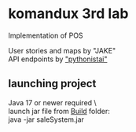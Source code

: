 # komandux 3rd lab
Implementation of POS

User stories and maps by "JAKE" \
API endpoints by ["pythonistai"](https://github.com/JokubasVaisnoras/PSPproject)

## launching project
Java 17 or newer required \ \
launch jar file from [Build](https://github.com/JustasBan/komandux_3lab/build) folder:\
java -jar saleSystem.jar

